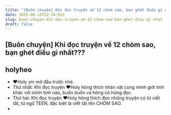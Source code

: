 ```yaml
---
title: "[Buôn chuyện] Khi đọc truyện về 12 chòm sao, bạn ghét điều gì nhất???"
date: 2025-06-12T22:34:01Z
slug: buon-chuyen-khi-doc-truyen-ve-12-chom-sao-ban-ghet-dieu-gi-nhat
draft: false
---
```


## [Buôn chuyện] Khi đọc truyện về 12 chòm sao, bạn ghét điều gì nhất???

## holyheo

- ♥Holy xin mở đầu trước nhé.
- Thứ nhất: Khi đọc truyện ♥Holy hông thích nhân vật cung mình giới tính khác với mình tính nào, buồn buồn và hông có hứng đọc.
- Thứ hai: Khi đọc truyện ♥Holy hông thích đọc những truyện có từ viết tắt, từ ngữ TEEN, đặc biệt là viết tắt tên CHÒM SAO.
-